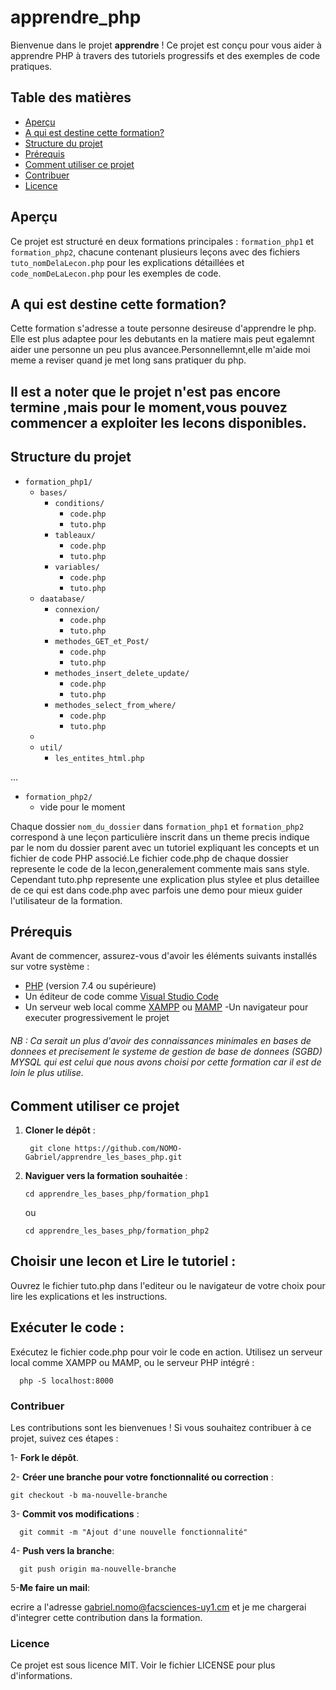 
# apprendre_php 

Bienvenue dans le projet **apprendre** ! Ce projet est conçu pour vous aider à apprendre PHP à travers des tutoriels progressifs et des exemples de code pratiques.

## Table des matières

- [Aperçu](#aperçu)
- [A qui est destine cette formation?](#A-qui-est-destine-cette-formation?)
- [Structure du projet](#structure-du-projet)
- [Prérequis](#prérequis)
- [Comment utiliser ce projet](#comment-utiliser-ce-projet)
- [Contribuer](#contribuer)
- [Licence](#licence)

## Aperçu

Ce projet est structuré en deux formations principales : `formation_php1` et `formation_php2`, chacune contenant plusieurs leçons avec des fichiers `tuto_nomDelaLecon.php` pour les explications détaillées et `code_nomDeLaLecon.php` pour les exemples de code.

## A qui est destine cette formation?
  Cette formation s'adresse a toute personne desireuse d'apprendre le php. Elle est plus adaptee pour les debutants en la matiere mais peut egalemnt aider une personne un peu plus avancee.Personnellemnt,elle m'aide moi meme a reviser quand je met long sans pratiquer du php.

## Il est a noter que le projet n'est pas encore termine ,mais pour le moment,vous pouvez commencer a exploiter les lecons disponibles.

## Structure du projet

- `formation_php1/`
  - `bases/`
    - `conditions/`
      - `code.php`
      - `tuto.php`   
    - `tableaux/`
      - `code.php`
      - `tuto.php`
    - `variables/`
      - `code.php`
      - `tuto.php`
  - `daatabase/`
    - `connexion/`
      - `code.php`
      - `tuto.php`
    - `methodes_GET_et_Post/`
      - `code.php`
      - `tuto.php`
    - `methodes_insert_delete_update/`
      - `code.php`
      - `tuto.php`
    - `methodes_select_from_where/`
      - `code.php`
      - `tuto.php`
  -
  - `util/`
    - `les_entites_html.php`


 ...
- `formation_php2/`
  - vide pour le moment  


Chaque dossier `nom_du_dossier` dans `formation_php1` et `formation_php2` correspond à une leçon particulière inscrit dans un theme precis indique par le nom du dossier parent avec un tutoriel expliquant les concepts et un fichier de code PHP associé.Le fichier code.php de chaque dossier represente le code de la lecon,generalement commente mais sans style. Cependant tuto.php represente une explication plus stylee et plus detaillee de ce qui est dans code.php avec parfois une demo pour mieux guider l'utilisateur de la formation.

## Prérequis

Avant de commencer, assurez-vous d'avoir les éléments suivants installés sur votre système :

- [PHP](https://www.php.net/downloads) (version 7.4 ou supérieure)
- Un éditeur de code comme [Visual Studio Code](https://code.visualstudio.com/)
- Un serveur web local comme [XAMPP](https://www.apachefriends.org/index.html) ou [MAMP](https://www.mamp.info/en/)
-Un navigateur pour executer progressivement le projet

###### NB : Ca serait un plus d'avoir des connaissances minimales en bases de donnees et precisement le systeme de gestion de base de donnees (SGBD) MYSQL qui est celui que nous avons choisi por cette formation car il est de loin le plus utilise.

## Comment utiliser ce projet

  1. **Cloner le dépôt** :
  
          git clone https://github.com/NOMO-Gabriel/apprendre_les_bases_php.git

  2. **Naviguer vers la formation souhaitée** :         
    
         cd apprendre_les_bases_php/formation_php1
       ou
       
         cd apprendre_les_bases_php/formation_php2


## Choisir une lecon et Lire le tutoriel :
Ouvrez le fichier tuto.php dans l'editeur ou le navigateur de votre choix pour lire les explications et les instructions.

## Exécuter le code :
Exécutez le fichier code.php pour voir le code en action. Utilisez un serveur local comme XAMPP ou MAMP, ou le serveur PHP intégré :
    
      php -S localhost:8000


### Contribuer
Les contributions sont les bienvenues ! Si vous souhaitez contribuer à ce projet, suivez ces étapes :

1- **Fork le dépôt**.

2- **Créer une branche pour votre fonctionnalité ou correction** :

    git checkout -b ma-nouvelle-branche

3- **Commit vos modifications** :

      git commit -m "Ajout d'une nouvelle fonctionnalité"

  4- **Push vers la branche**:
    
      git push origin ma-nouvelle-branche
  5-**Me faire un mail**: 
  
  ecrire a l'adresse gabriel.nomo@facsciences-uy1.cm et je me chargerai d'integrer cette contribution dans la formation.

### Licence
Ce projet est sous licence MIT. Voir le fichier LICENSE pour plus d'informations.









